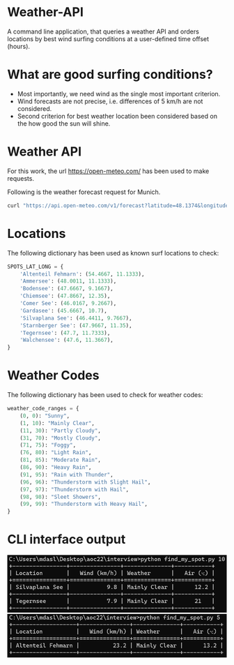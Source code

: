 # Weather-API
A command line application, that queries a weather API and orders locations by best wind surfing conditions at a user-defined time offset (hours).

# What are good surfing conditions?
- Most importantly, we need wind as the single most important criterion.
- Wind forecasts are not precise, i.e. differences of 5 km/h are not considered.
- Second criterion for best weather location been considered based on the how good the sun will shine.

# Weather API
For this work, the url https://open-meteo.com/ has been used to make requests.

Following is the weather forecast request for Munich.
```bash
curl "https://api.open-meteo.com/v1/forecast?latitude=48.1374&longitude=11.5755&hourly=temperature_2m,weathercode,windspeed_10m"
```

# Locations

The following dictionary has been used as known surf locations to check:
```python
SPOTS_LAT_LONG = {
    'Altenteil Fehmarn': (54.4667, 11.1333),
    'Ammersee': (48.0011, 11.1333),
    'Bodensee': (47.6667, 9.1667),
    'Chiemsee': (47.8667, 12.35),
    'Comer See': (46.0167, 9.2667),
    'Gardasee': (45.6667, 10.7),
    'Silvaplana See': (46.4411, 9.7667),
    'Starnberger See': (47.9667, 11.35),
    'Tegernsee': (47.7, 11.7333),
    'Walchensee': (47.6, 11.3667),
}
```
# Weather Codes

The following dictionary has been used to check for weather codes:
```python
weather_code_ranges = {
    (0, 0): "Sunny",
    (1, 10): "Mainly Clear",
    (11, 30): "Partly Cloudy",
    (31, 70): "Mostly Cloudy",
    (71, 75): "Foggy",
    (76, 80): "Light Rain",
    (81, 85): "Moderate Rain",
    (86, 90): "Heavy Rain",
    (91, 95): "Rain with Thunder",
    (96, 96): "Thunderstorm with Slight Hail",
    (97, 97): "Thunderstorm with Hail",
    (98, 98): "Sleet Showers",
    (99, 99): "Thunderstorm with Heavy Hail",
}
```

# CLI interface output
![Sample Image](images/output1.jpg)
![Sample Image](images/output2.jpg)